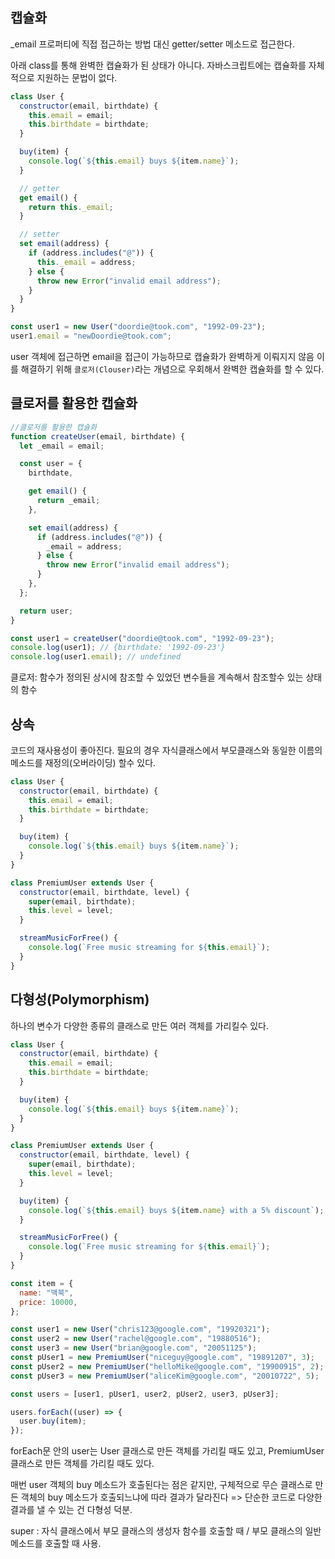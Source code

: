 ## 캡슐화

\_email 프로퍼티에 직접 접근하는 방법 대신 getter/setter 메소드로 접근한다.

아래 class를 통해 완벽한 캡슐화가 된 상태가 아니다.
자바스크립트에는 캡슐화를 자체적으로 지원하는 문법이 없다.

```js
class User {
  constructor(email, birthdate) {
    this.email = email;
    this.birthdate = birthdate;
  }

  buy(item) {
    console.log(`${this.email} buys ${item.name}`);
  }

  // getter
  get email() {
    return this._email;
  }

  // setter
  set email(address) {
    if (address.includes("@")) {
      this._email = address;
    } else {
      throw new Error("invalid email address");
    }
  }
}

const user1 = new User("doordie@took.com", "1992-09-23");
user1.email = "newDoordie@took.com";
```

user 객체에 접근하면 email을 접근이 가능하므로 캡슐화가 완벽하게 이뤄지지 않음 이를 해결하기 위해 `클로저(Clouser)`라는 개념으로 우회해서 완벽한 캡슐화를 할 수 있다.

## 클로저를 활용한 캡슐화

```js
//클로저를 활용한 캡슐화
function createUser(email, birthdate) {
  let _email = email;

  const user = {
    birthdate,

    get email() {
      return _email;
    },

    set email(address) {
      if (address.includes("@")) {
        _email = address;
      } else {
        throw new Error("invalid email address");
      }
    },
  };

  return user;
}

const user1 = createUser("doordie@took.com", "1992-09-23");
console.log(user1); // {birthdate: '1992-09-23'}
console.log(user1.email); // undefined
```

클로저: 함수가 정의된 상시에 참조할 수 있었던 변수들을 계속해서 참조할수 있는 상태의 함수

## 상속

코드의 재사용성이 좋아진다.
필요의 경우 자식클래스에서 부모클래스와 동일한 이름의 메소드를 재정의(오버라이딩) 할수 있다.

```js
class User {
  constructor(email, birthdate) {
    this.email = email;
    this.birthdate = birthdate;
  }

  buy(item) {
    console.log(`${this.email} buys ${item.name}`);
  }
}

class PremiumUser extends User {
  constructor(email, birthdate, level) {
    super(email, birthdate);
    this.level = level;
  }

  streamMusicForFree() {
    console.log(`Free music streaming for ${this.email}`);
  }
}
```

## 다형성(Polymorphism)

하나의 변수가 다양한 종류의 클래스로 만든 여러 객체를 가리킬수 있다.

```js
class User {
  constructor(email, birthdate) {
    this.email = email;
    this.birthdate = birthdate;
  }

  buy(item) {
    console.log(`${this.email} buys ${item.name}`);
  }
}

class PremiumUser extends User {
  constructor(email, birthdate, level) {
    super(email, birthdate);
    this.level = level;
  }

  buy(item) {
    console.log(`${this.email} buys ${item.name} with a 5% discount`);
  }

  streamMusicForFree() {
    console.log(`Free music streaming for ${this.email}`);
  }
}

const item = {
  name: "맥북",
  price: 10000,
};

const user1 = new User("chris123@google.com", "19920321");
const user2 = new User("rachel@google.com", "19880516");
const user3 = new User("brian@google.com", "20051125");
const pUser1 = new PremiumUser("niceguy@google.com", "19891207", 3);
const pUser2 = new PremiumUser("helloMike@google.com", "19900915", 2);
const pUser3 = new PremiumUser("aliceKim@google.com", "20010722", 5);

const users = [user1, pUser1, user2, pUser2, user3, pUser3];

users.forEach((user) => {
  user.buy(item);
});
```

forEach문 안의 user는 User 클래스로 만든 객체를 가리킬 때도 있고, PremiumUser 클래스로 만든 객체를 가리킬 때도 있다.

매번 user 객체의 buy 메소드가 호출된다는 점은 같지만, 구체적으로 무슨 클래스로 만든 객체의 buy 메소드가 호출되느냐에 따라 결과가 달라진다 => 단순한 코드로 다양한 결과를 낼 수 있는 건 다형성 덕분.

super : 자식 클래스에서 부모 클래스의 생성자 함수를 호출할 때 / 부모 클래스의 일반 메소드를 호출할 때 사용.
